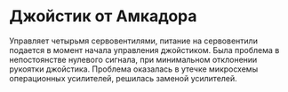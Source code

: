 # Джойстик от Амкадора
Управляет четырьмя сервовентилями, питание на сервовентили подается в момент начала управления джойстиком.
Была проблема в непостоянстве нулевого сигнала, при минимальном отклонении рукоятки джойстика.
Проблема оказалась в утечке микросхемы операционных усилителей, решилась заменой усилителей.
